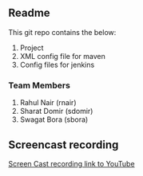 ## Readme
This git repo contains the below:
1) Project 
2) XML config file for maven
3) Config files for jenkins

### Team Members
1) Rahul Nair (rnair)
2) Sharat Domir (sdomir)
3) Swagat Bora (sbora)


## Screencast recording
[Screen Cast recording link to YouTube](https://www.youtube.com/watch?v=0rvk9Ztw5Mo)
